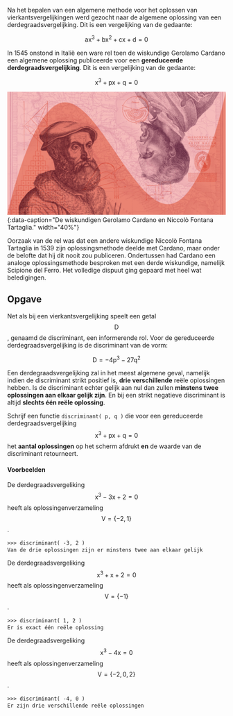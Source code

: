 Na het bepalen van een algemene methode voor het oplossen van vierkantsvergelijkingen werd gezocht naar de algemene oplossing van een derdegraadsvergelijking. Dit is een vergelijking van de gedaante:

$$\mathsf{ax^3+bx^2+cx+d=0}$$

In 1545 onstond in Italië een ware rel toen de wiskundige Gerolamo Cardano een algemene oplossing publiceerde voor een **gereduceerde derdegraadsvergelijking**. Dit is een vergelijking van de gedaante:

$$\mathsf{x^3+px+q=0}$$

![De wiskundigen Gerolamo Cardano en Niccolò Fontana Tartaglia.](media/Cardano-Tartaglia.jpg "Cardano en Tartaglia"){:data-caption="De wiskundigen Gerolamo Cardano en Niccolò Fontana Tartaglia." width="40%"}

Oorzaak van de rel was dat een andere wiskundige Niccolò Fontana Tartaglia in 1539 zijn oplossingsmethode deelde met Cardano, maar onder de belofte dat hij dit nooit zou publiceren. Ondertussen had Cardano een analoge oplossingsmethode besproken met een derde wiskundige, namelijk Scipione del Ferro. Het volledige dispuut ging gepaard met heel wat beledigingen.

## Opgave

Net als bij een vierkantsvergelijking speelt een getal $$\mathsf{D}$$, genaamd de discriminant, een informerende rol. Voor de gereduceerde derdegraadsvergelijking is de discriminant van de vorm:

$$\mathsf{D = -4p^3 -27q^2}$$

Een derdegraadsvergelijking zal in het meest algemene geval, namelijk indien de discriminant strikt positief is, **drie verschillende** reële oplossingen hebben. Is de discriminant echter gelijk aan nul dan zullen **minstens twee oplossingen aan elkaar gelijk zijn**. En bij een strikt negatieve discriminant is altijd **slechts één reële oplossing**.

Schrijf een functie `discriminant( p, q )` die voor een gereduceerde derdegraadsvergelijking $$\mathsf{x^3+px+q=0}$$ het **aantal oplossingen** op het scherm afdrukt **en** de waarde van de discriminant retourneert.

#### Voorbeelden
De derdegraadsvergeliking $$\mathsf{x^3-3x+2=0}$$ heeft als oplossingenverzameling $$\mathsf{V = \{-2, 1\}}$$.
```
>>> discriminant( -3, 2 )
Van de drie oplossingen zijn er minstens twee aan elkaar gelijk
```

De derdegraadsvergeliking $$\mathsf{x^3+x+2 = 0}$$ heeft als oplossingenverzameling $$\mathsf{V = \{-1\}}$$.
```
>>> discriminant( 1, 2 )
Er is exact één reële oplossing
```

De derdegraadsvergeliking $$\mathsf{x^3-4x= 0}$$ heeft als oplossingenverzameling $$\mathsf{V = \{-2,0,2\}}$$.
```
>>> discriminant( -4, 0 ) 
Er zijn drie verschillende reële oplossingen
```